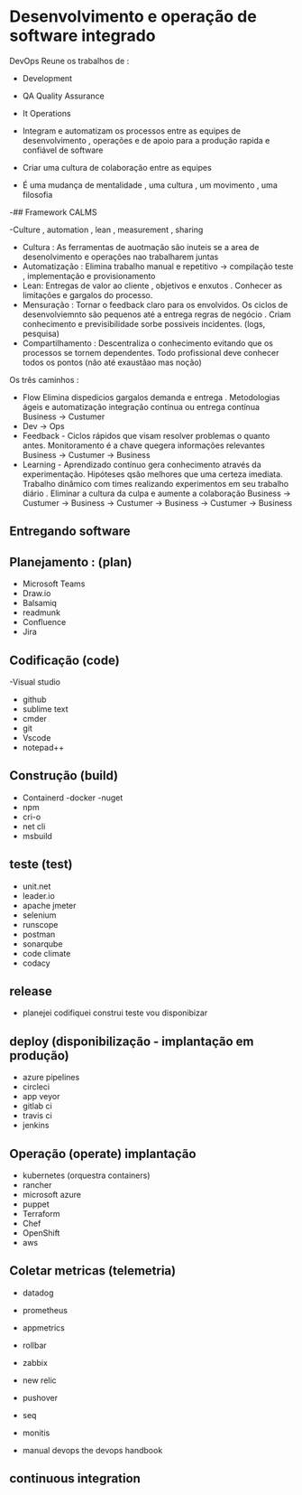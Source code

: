 # Desenvolvimento e operação de software integrado

DevOps 
Reune os trabalhos de : 
- Development 
- QA Quality Assurance 
- It Operations 

- Integram e automatizam os processos entre as equipes de desenvolvimento , operações e de apoio para a produção rapida e confiável de software 
- Criar uma cultura de colaboração entre as equipes 
- É uma mudança de mentalidade , uma cultura , um movimento , uma filosofia 

-## Framework CALMS 

-Culture , automation , lean , measurement , sharing 
- Cultura : As ferramentas de auotmação são inuteis se a area de desenolvimento e operações nao trabalharem juntas 
- Automatização : Elimina trabalho manual e repetitivo -> compilação teste , implementação e provisionamento 
- Lean: Entregas de valor ao cliente , objetivos e enxutos . Conhecer as limitações e gargalos do processo.  
- Mensuração : Tornar o feedback claro para os envolvidos. Os ciclos de desenvolviemnto são pequenos até a entrega regras de negócio . Criam conhecimento e previsibilidade sorbe possiveis incidentes. (logs, pesquisa) 
- Compartilhamento : Descentraliza o conhecimento evitando que os processos se tornem dependentes. Todo profissional deve conhecer todos os pontos (não até exaustãao mas noção)   

Os três caminhos : 
- Flow Elimina dispedicios gargalos demanda e entrega . Metodologias ágeis e automatização integração contínua ou entrega contínua 
Business -> Custumer 
- Dev -> Ops 
- Feedback  - Ciclos rápidos que visam resolver problemas o quanto antes. Monitoramento é a chave quegera informações relevantes 
Business -> Custumer -> Business 
- Learning - Aprendizado contínuo gera conhecimento através da experimentação. Hipóteses qsão melhores que uma certeza imediata. Trabalho dinâmico com times realizando experimentos em seu trabalho diário . Eliminar a cultura da culpa e aumente a colaboração 
Business -> Custumer -> Business -> Custumer -> Business -> Custumer -> Business 

## Entregando software 
## Planejamento : (plan) 
- Microsoft Teams 
- Draw.io 
- Balsamiq
- readmunk 
- Confluence 
- Jira 
## Codificação (code) 
-Visual studio 
- github
- sublime text 
- cmder
- git 
- Vscode 
- notepad++
## Construção (build) 
- Containerd
-docker 
-nuget
- npm 
- cri-o
- net cli 
- msbuild 
## teste (test) 
- unit.net
- leader.io
- apache jmeter
- selenium 
- runscope
- postman
- sonarqube
- code climate 
- codacy
## release 
- planejei codifiquei construi teste vou disponibizar 
## deploy (disponibilização - implantação em produção) 
- azure pipelines
- circleci 
- app veyor 
- gitlab ci 
- travis ci 
- jenkins 
## Operação (operate) implantação 
- kubernetes (orquestra containers) 
- rancher 
- microsoft azure 
- puppet 
- Terraform 
- Chef 
- OpenShift
- aws 

## Coletar metricas (telemetria) 
- datadog 
- prometheus 
- appmetrics 
- rollbar 
- zabbix 
- new relic 
- pushover 
- seq 
- monitis 


-  manual devops the devops handbook 


## continuous integration 








